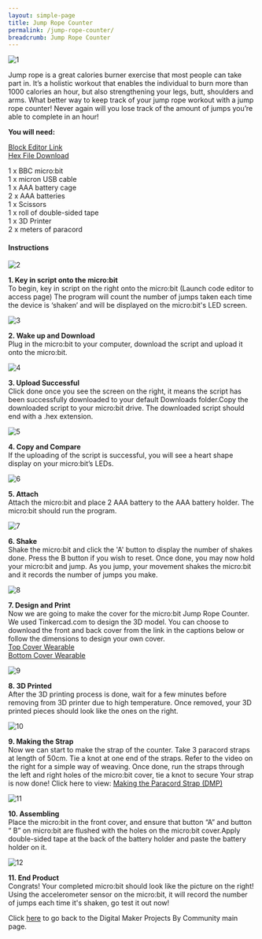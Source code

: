 ```yaml
---
layout: simple-page
title: Jump Rope Counter
permalink: /jump-rope-counter/
breadcrumb: Jump Rope Counter
---
```


![1](/images/in-schools/digital-maker/projects/fun-and-games/jump-rope-counter/jump-rope-counter1.jpg)

Jump rope is a great calories burner exercise that most people can take part in. It’s a holistic workout that enables the individual to burn more than 1000 calories an hour, but also strengthening your legs, butt, shoulders and arms. What better way to keep track of your jump rope workout with a jump rope counter! Never again will you lose track of the amount of jumps you’re able to complete in an hour!

**You will need:**

<a href="https://makecode.microbit.org/" target="_blank">Block Editor Link</a><br>
<a href="https://www.dropbox.com/sh/cj6uj8lo7pownms/AACYJpCFwbQx9HYWlBgehA_Ma?dl=0" target="_blank">Hex File Download</a><br>

1 x BBC micro:bit<br>
1 x micron USB cable<br>
1 x AAA battery cage<br>
2 x AAA batteries<br>
1 x Scissors<br>
1 x roll of double-sided tape<br>
1 x 3D Printer<br>
2 x meters of paracord<br>

#### Instructions

![2](/images/in-schools/digital-maker/projects/fun-and-games/jump-rope-counter/jump-rope-counter2.jpg)

**1.  Key in script onto the micro:bit** <br>To begin, key in script on the right onto the micro:bit (Launch code editor to access page) The program will count the number of jumps taken each time the device is ‘shaken’ and will be displayed on the micro:bit's LED screen.<br>

![3](/images/in-schools/digital-maker/projects/fun-and-games/jump-rope-counter/jump-rope-counter3.png)

**2.  Wake up and Download** <br>Plug in the micro:bit to your computer, download the script and upload it onto the micro:bit.<br>

![4](/images/in-schools/digital-maker/projects/fun-and-games/jump-rope-counter/jump-rope-counter4.JPG)

**3. Upload Successful** <br>Click done once you see the screen on the right, it means the script has been successfully downloaded to your default Downloads folder.Copy the downloaded script to your micro:bit drive. The downloaded script should end with a .hex extension.<br>

![5](/images/in-schools/digital-maker/projects/fun-and-games/jump-rope-counter/jump-rope-counter5.png)

**4. Copy and Compare**<br>If the uploading of the script is successful, you will see a heart shape display on your micro:bit’s LEDs.<br>

![6](/images/in-schools/digital-maker/projects/fun-and-games/jump-rope-counter/jump-rope-counter6.png)

**5. Attach**<br>Attach the micro:bit and place 2 AAA battery to the AAA battery holder. The micro:bit should run the program.<br>

![7](/images/in-schools/digital-maker/projects/fun-and-games/jump-rope-counter/jump-rope-counter7.jpg)

**6. Shake**<br>Shake the micro:bit and click the 'A' button to display the number of shakes done. Press the B button if you wish to reset. Once done, you may now hold your micro:bit and jump. As you jump, your movement shakes the micro:bit and it records the number of jumps you make.<br>

![8](/images/in-schools/digital-maker/projects/fun-and-games/jump-rope-counter/jump-rope-counter8.jpg)

**7. Design and Print**<br>Now we are going to make the cover for the micro:bit Jump Rope Counter. We used Tinkercad.com to design the 3D model. You can choose to download the front and back cover from the link in the captions below or follow the dimensions to design your own cover.<br>
<a href="https://www.tinkercad.com/things/6CmJmqtyGGi">Top Cover Wearable</a><br>
<a href="https://www.tinkercad.com/things/gdHT9PEFJUv">Bottom Cover Wearable</a><br>

![9](/images/in-schools/digital-maker/projects/fun-and-games/jump-rope-counter/jump-rope-counter9.jpg)

**8. 3D Printed**<br>After the 3D printing process is done, wait for a few minutes before removing from 3D printer due to high temperature. Once removed, your 3D printed pieces should look like the ones on the right.<br>

![10](/images/in-schools/digital-maker/projects/fun-and-games/jump-rope-counter/jump-rope-counter10.jpg)

**9. Making the Strap**<br>Now we can start to make the strap of the counter. Take 3 paracord straps at length of 50cm. Tie a knot at one end of the straps. Refer to the video on the right for a simple way of weaving. Once done, run the straps through the left and right holes of the micro:bit cover, tie a knot to secure Your strap is now done!
Click here to view: <a href="https://www.youtube.com/watch?v=_acjMZi2HZQ">Making the Paracord Strap (DMP)</a><br>

![11](/images/in-schools/digital-maker/projects/fun-and-games/jump-rope-counter/jump-rope-counter11.jpg)

**10. Assembling**<br>Place the micro:bit in the front cover, and ensure that button “A” and button “ B” on micro:bit are flushed with the holes on the micro:bit cover.Apply double-sided tape at the back of the battery holder and paste the battery holder on it.<br>

![12](/images/in-schools/digital-maker/projects/fun-and-games/jump-rope-counter/jump-rope-counter12.jpg)

**11. End Product**<br>Congrats! Your completed micro:bit should look like the picture on the right! Using the accelerometer sensor on the micro:bit, it will record the number of jumps each time it's shaken, go test it out now!<br>


Click [here](/in-schools/digital-maker/projects/) to go back to the Digital Maker Projects By Community main page.
